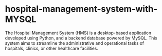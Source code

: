 # hospital-management-system-with-MYSQL
The Hospital Management System (HMS) is a desktop-based application developed using Python, and a backend database powered by MySQL. This system aims to streamline the administrative and operational tasks of hospitals, clinics, or other healthcare facilities.
